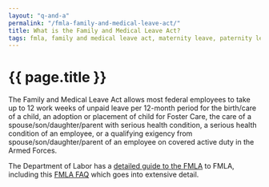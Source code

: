 ```yaml
---
layout: "q-and-a"
permalink: "/fmla-family-and-medical-leave-act/"
title: What is the Family and Medical Leave Act?
tags: fmla, family and medical leave act, maternity leave, paternity leave, parental leave, leave
---
```


# {{ page.title }}

The Family and Medical Leave Act allows most federal employees to take up to 12 work weeks of unpaid leave per 12-month period for the birth/care of a child, an adoption or placement of child for Foster Care, the care of a spouse/son/daughter/parent with serious health condition, a serious health condition of an employee, or a qualifying exigency from spouse/son/daughter/parent of an employee on covered active duty in the Armed Forces.

The Department of Labor has a [detailed guide to the FMLA](http://www.dol.gov/whd/fmla/) to FMLA, including this [FMLA FAQ](http://www.dol.gov/whd/fmla/fmla-faqs.htm) which goes into extensive detail.
